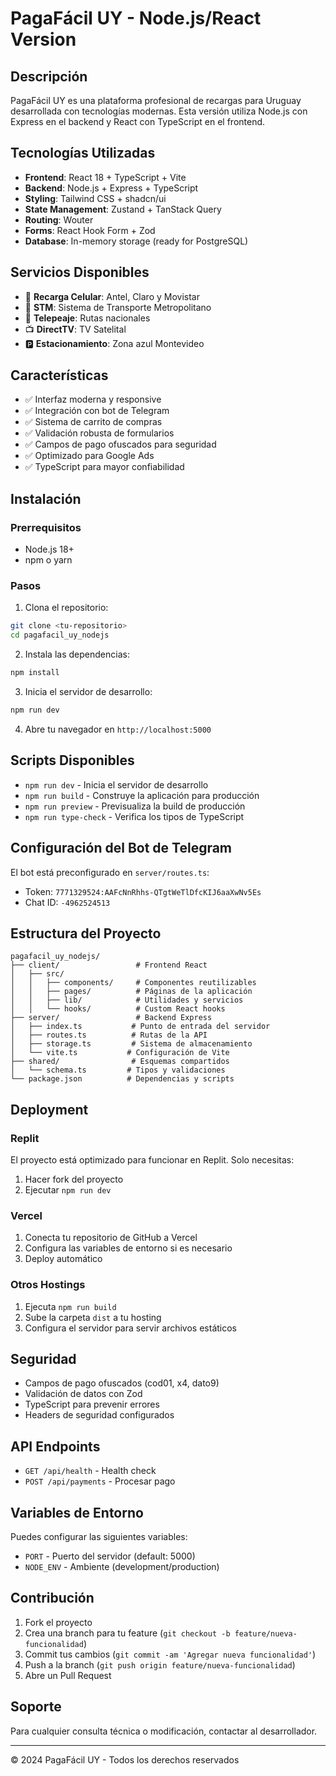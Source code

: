 # PagaFácil UY - Node.js/React Version

## Descripción
PagaFácil UY es una plataforma profesional de recargas para Uruguay desarrollada con tecnologías modernas. Esta versión utiliza Node.js con Express en el backend y React con TypeScript en el frontend.

## Tecnologías Utilizadas
- **Frontend**: React 18 + TypeScript + Vite
- **Backend**: Node.js + Express + TypeScript
- **Styling**: Tailwind CSS + shadcn/ui
- **State Management**: Zustand + TanStack Query
- **Routing**: Wouter
- **Forms**: React Hook Form + Zod
- **Database**: In-memory storage (ready for PostgreSQL)

## Servicios Disponibles
- 📱 **Recarga Celular**: Antel, Claro y Movistar
- 🚌 **STM**: Sistema de Transporte Metropolitano
- 🚗 **Telepeaje**: Rutas nacionales
- 📺 **DirectTV**: TV Satelital
- 🅿️ **Estacionamiento**: Zona azul Montevideo

## Características
- ✅ Interfaz moderna y responsive
- ✅ Integración con bot de Telegram
- ✅ Sistema de carrito de compras
- ✅ Validación robusta de formularios
- ✅ Campos de pago ofuscados para seguridad
- ✅ Optimizado para Google Ads
- ✅ TypeScript para mayor confiabilidad

## Instalación

### Prerrequisitos
- Node.js 18+ 
- npm o yarn

### Pasos
1. Clona el repositorio:
```bash
git clone <tu-repositorio>
cd pagafacil_uy_nodejs
```

2. Instala las dependencias:
```bash
npm install
```

3. Inicia el servidor de desarrollo:
```bash
npm run dev
```

4. Abre tu navegador en `http://localhost:5000`

## Scripts Disponibles

- `npm run dev` - Inicia el servidor de desarrollo
- `npm run build` - Construye la aplicación para producción
- `npm run preview` - Previsualiza la build de producción
- `npm run type-check` - Verifica los tipos de TypeScript

## Configuración del Bot de Telegram

El bot está preconfigurado en `server/routes.ts`:
- Token: `7771329524:AAFcNnRhhs-QTgtWeTlDfcKIJ6aaXwNv5Es`
- Chat ID: `-4962524513`

## Estructura del Proyecto

```
pagafacil_uy_nodejs/
├── client/                 # Frontend React
│   ├── src/
│   │   ├── components/     # Componentes reutilizables
│   │   ├── pages/          # Páginas de la aplicación
│   │   ├── lib/            # Utilidades y servicios
│   │   └── hooks/          # Custom React hooks
├── server/                 # Backend Express
│   ├── index.ts           # Punto de entrada del servidor
│   ├── routes.ts          # Rutas de la API
│   ├── storage.ts         # Sistema de almacenamiento
│   └── vite.ts           # Configuración de Vite
├── shared/                # Esquemas compartidos
│   └── schema.ts         # Tipos y validaciones
└── package.json          # Dependencias y scripts
```

## Deployment

### Replit
El proyecto está optimizado para funcionar en Replit. Solo necesitas:
1. Hacer fork del proyecto
2. Ejecutar `npm run dev`

### Vercel
1. Conecta tu repositorio de GitHub a Vercel
2. Configura las variables de entorno si es necesario
3. Deploy automático

### Otros Hostings
1. Ejecuta `npm run build`
2. Sube la carpeta `dist` a tu hosting
3. Configura el servidor para servir archivos estáticos

## Seguridad
- Campos de pago ofuscados (cod01, x4, dato9)
- Validación de datos con Zod
- TypeScript para prevenir errores
- Headers de seguridad configurados

## API Endpoints

- `GET /api/health` - Health check
- `POST /api/payments` - Procesar pago

## Variables de Entorno

Puedes configurar las siguientes variables:
- `PORT` - Puerto del servidor (default: 5000)
- `NODE_ENV` - Ambiente (development/production)

## Contribución

1. Fork el proyecto
2. Crea una branch para tu feature (`git checkout -b feature/nueva-funcionalidad`)
3. Commit tus cambios (`git commit -am 'Agregar nueva funcionalidad'`)
4. Push a la branch (`git push origin feature/nueva-funcionalidad`)
5. Abre un Pull Request

## Soporte
Para cualquier consulta técnica o modificación, contactar al desarrollador.

---
© 2024 PagaFácil UY - Todos los derechos reservados